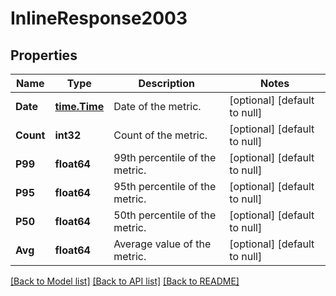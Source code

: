 # InlineResponse2003

## Properties
Name | Type | Description | Notes
------------ | ------------- | ------------- | -------------
**Date** | [**time.Time**](time.Time.md) | Date of the metric. | [optional] [default to null]
**Count** | **int32** | Count of the metric. | [optional] [default to null]
**P99** | **float64** | 99th percentile of the metric. | [optional] [default to null]
**P95** | **float64** | 95th percentile of the metric. | [optional] [default to null]
**P50** | **float64** | 50th percentile of the metric. | [optional] [default to null]
**Avg** | **float64** | Average value of the metric. | [optional] [default to null]

[[Back to Model list]](../README.md#documentation-for-models) [[Back to API list]](../README.md#documentation-for-api-endpoints) [[Back to README]](../README.md)

